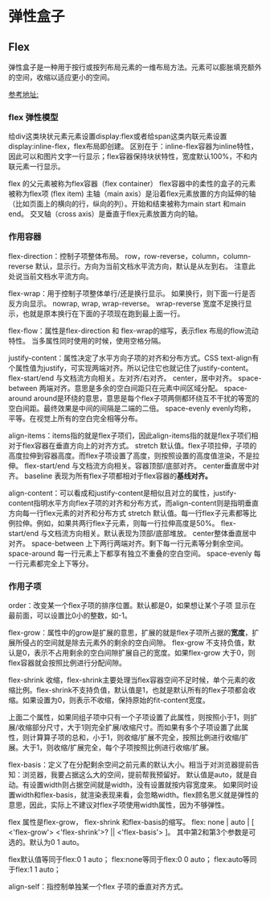 # 弹性盒子
## Flex
弹性盒子是一种用于按行或按列布局元素的一维布局方法。元素可以膨胀填充额外的空间，收缩以适应更小的空间。

[参考地址:](https://www.zhangxinxu.com/wordpress/2018/10/display-flex-css3-css/)

### flex 弹性模型
给div这类块状元素元素设置display:flex或者给span这类内联元素设置display:inline-flex，flex布局即创建。
区别在于：inline-flex容器为inline特性，因此可以和图片文字一行显示；flex容器保持块状特性，宽度默认100%，不和内联元素一行显示。

flex 的父元素被称为flex容器（flex container）
flex容器中的柔性的盒子的元素被称为flex项 (flex item)
主轴（main axis）是沿着flex元素放置的方向延伸的轴（比如页面上的横向的行，纵向的列）。开始和结束被称为main start 和main end。
交叉轴（cross axis）是垂直于flex元素放置方向的轴。

### 作用容器
flex-direction：控制子项整体布局。
row，row-reverse，column，column-reverse
默认，显示行。方向为当前文档水平流方向，默认是从左到右。
注意此处说当前文档水平流方向。

flex-wrap：用于控制子项整体单行/还是换行显示。
如果换行，则下面一行是否反方向显示。
nowrap, wrap, wrap-reverse。
wrap-reverse 宽度不足换行显示，也就是原本换行在下面的子项现在跑到最上面一行。

flex-flow：属性是flex-direction 和 flex-wrap的缩写，表示flex
布局的flow流动特性。
当多属性同时使用的时候，使用空格分隔。

justify-content：属性决定了水平方向子项的对齐和分布方式。CSS text-align有个属性值为justify，可实现两端对齐。所以记住它也就记住了justify-content。
flex-start/end 与文档流方向相关。左对齐/右对齐。
center，居中对齐。
space-between 两端对齐。意思是多余的空白间距只在元素中间区域分配。
space-around around是环绕的意思，意思是每个flex子项两侧都环绕互不干扰的等宽的空白间距。最终效果是中间的间隔是二端的二倍。
space-evenly evenly均称，平等。在视觉上所有的空白完全相等分布。

align-items：items指的就是flex子项们，因此align-items指的就是flex子项们相对于flex容器在垂直方向上的对齐方式。
stretch
默认值。flex子项拉伸，子项的高度拉伸到容器高度。而flex子项设置了高度，则按照设置的高度值渲染，不是拉伸。
flex-start/end 与文档流方向相关。容器顶部/底部对齐。
center垂直居中对齐。
baseline 表现为所有flex子项都相对于flex容器的<strong>基线对齐。</strong>

align-content：可以看成和justify-content是相似且对立的属性，justify-content指明水平方向flex子项的对齐和分布方式，而align-content则是指明垂直方向每一行flex元素的对齐和分布方式
stretch
默认值。每一行flex子元素都等比例拉伸。例如，如果共两行flex子元素，则每一行拉伸高度是50%。
flex-start/end 与文档流方向相关。默认表现为顶部/底部堆放。
center整体垂直居中对齐。
space-between 上下两行两端对齐。剩下每一行元素等分剩余空间。
space-around
每一行元素上下都享有独立不重叠的空白空间。
space-evenly
每一行元素都完全上下等分。


### 作用子项
order：改变某一个flex子项的排序位置。默认都是0，如果想让某个子项
显示在最前面，可以设置比0小的整数，如-1。

flex-grow：属性中的grow是扩展的意思，扩展的就是flex子项所占据的<strong>宽度</strong>，扩展所侵占的空间就是除去元素外的剩余的空白间隙。
flex-grow 不支持负值，默认是0，表示不占用剩余的空白间隙扩展自己的宽度。如果flex-grow 大于0，则flex容器就会按照比例进行分配间隙。

flex-shrink 收缩，flex-shrink主要处理当flex容器空间不足时候，单个元素的收缩比例。flex-shrink不支持负值，默认值是1，也就是默认所有的flex子项都会收缩。如果设置为0，则表示不收缩，保持原始的fit-content宽度。

上面二个属性，如果同组子项中只有一个子项设置了此属性，则按照小于1，则扩展/收缩部分尺寸，大于1则完全扩展/收缩尺寸。而如果有多个子项设置了此属性，则计算算子项的总和，小于1，则收缩/扩展不完全，按照比例进行收缩/扩展。大于1，则收缩/扩展完全，每个子项按照比例进行收缩/扩展。

flex-basis：定义了在分配剩余空间之前元素的默认大小。相当于对浏览器提前告知：浏览器，我要占据这么大的空间，提前帮我预留好。
默认值是auto，就是自动。有设置width则占据空间就是width，没有设置就按内容宽度来。
如果同时设置width和flex-basis，就渲染表现来看，会忽略width。flex顾名思义就是弹性的意思，因此，实际上不建议对flex子项使用width属性，因为不够弹性。

flex
属性是flex-grow， flex-shrink 和flex-basis的缩写。
flex: none | auto | [ <'flex-grow'> <'flex-shrink'>? || <'flex-basis'> ]。
其中第2和第3个参数是可选的。默认为0  1  auto。

flex默认值等同于flex:0 1 auto；
flex:none等同于flex:0 0 auto；
flex:auto等同于flex:1 1 auto；

align-self：指控制单独某一个flex 子项的垂直对齐方式。

